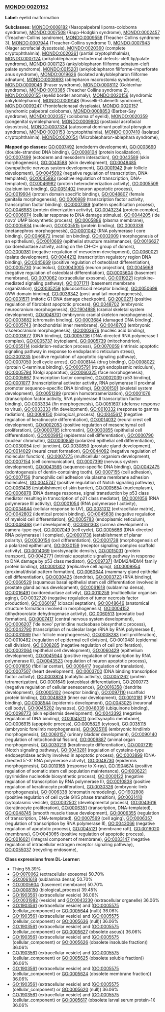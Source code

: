 
### [MONDO:0020152](http://purl.obolibrary.org/obo/MONDO_0020152)
**Label:** eyelid malformation

**Subclasses:** [MONDO:0008182](http://purl.obolibrary.org/obo/MONDO_0008182) (Nasopalpebral lipoma-coloboma syndrome), [MONDO:0007508](http://purl.obolibrary.org/obo/MONDO_0007508) (Rapp-Hodgkin syndrome), [MONDO:0002457](http://purl.obolibrary.org/obo/MONDO_0002457) (Treacher-Collins syndrome), [MONDO:0009558](http://purl.obolibrary.org/obo/MONDO_0009558) (Treacher Collins syndrome 3), [MONDO:0007944](http://purl.obolibrary.org/obo/MONDO_0007944) (Treacher-Collins syndrome 1), [MONDO:0007943](http://purl.obolibrary.org/obo/MONDO_0007943) (Nager acrofacial dysostosis), [MONDO:0020360](http://purl.obolibrary.org/obo/MONDO_0020360) (complete cryptophthalmia), [MONDO:0020361](http://purl.obolibrary.org/obo/MONDO_0020361) (partial cryptophthalmia), [MONDO:0007124](http://purl.obolibrary.org/obo/MONDO_0007124) (ankyloblepharon-ectodermal defects-cleft lip/palate syndrome), [MONDO:0007123](http://purl.obolibrary.org/obo/MONDO_0007123) (ankyloblepharon filiforme adnatum-cleft palate syndrome), [MONDO:0015201](http://purl.obolibrary.org/obo/MONDO_0015201) (ankyloblepharon filiforme-imperforate anus syndrome), [MONDO:0019626](http://purl.obolibrary.org/obo/MONDO_0019626) (isolated ankyloblepharon filiforme adnatum), [MONDO:0008693](http://purl.obolibrary.org/obo/MONDO_0008693) (ablepharon macrostomia syndrome), [MONDO:0009046](http://purl.obolibrary.org/obo/MONDO_0009046) (Fraser syndrome), [MONDO:0008112](http://purl.obolibrary.org/obo/MONDO_0008112) (Goldenhar syndrome), [MONDO:0013385](http://purl.obolibrary.org/obo/MONDO_0013385) (Treacher Collins syndrome 2), [MONDO:0020155](http://purl.obolibrary.org/obo/MONDO_0020155) (eyelid border anomaly), [MONDO:0020156](http://purl.obolibrary.org/obo/MONDO_0020156) (syndromic ankyloblepharon), [MONDO:0009148](http://purl.obolibrary.org/obo/MONDO_0009148) (Rosselli-Gulienetti syndrome), [MONDO:0009247](http://purl.obolibrary.org/obo/MONDO_0009247) (Frontofacionasal dysplasia), [MONDO:0020157](http://purl.obolibrary.org/obo/MONDO_0020157) (syndromic palpebral coloboma), [MONDO:0008853](http://purl.obolibrary.org/obo/MONDO_0008853) (Barber-Say syndrome), [MONDO:0020357](http://purl.obolibrary.org/obo/MONDO_0020357) (coloboma of eyelid), [MONDO:0020359](http://purl.obolibrary.org/obo/MONDO_0020359) (congenital symblepharon), [MONDO:0009903](http://purl.obolibrary.org/obo/MONDO_0009903) (postaxial acrofacial dysostosis), [MONDO:0007334](http://purl.obolibrary.org/obo/MONDO_0007334) (autosomal dominant popliteal pterygium syndrome), [MONDO:0020153](http://purl.obolibrary.org/obo/MONDO_0020153) (cryptophthalmia), [MONDO:0007410](http://purl.obolibrary.org/obo/MONDO_0007410) (isolated cryptophthalmia), [MONDO:0020154](http://purl.obolibrary.org/obo/MONDO_0020154) (Microblepharon-ablephara syndrome), 

**Mapped go classes:** [GO:0007492](http://purl.obolibrary.org/obo/GO_0007492) (endoderm development), [GO:0003690](http://purl.obolibrary.org/obo/GO_0003690) (double-stranded DNA binding), [GO:0008104](http://purl.obolibrary.org/obo/GO_0008104) (protein localization), [GO:0007499](http://purl.obolibrary.org/obo/GO_0007499) (ectoderm and mesoderm interaction), [GO:0043589](http://purl.obolibrary.org/obo/GO_0043589) (skin morphogenesis), [GO:0043588](http://purl.obolibrary.org/obo/GO_0043588) (skin development), [GO:0048485](http://purl.obolibrary.org/obo/GO_0048485) (sympathetic nervous system development), [GO:0001942](http://purl.obolibrary.org/obo/GO_0001942) (hair follicle development), [GO:0045892](http://purl.obolibrary.org/obo/GO_0045892) (negative regulation of transcription, DNA-templated), [GO:0045893](http://purl.obolibrary.org/obo/GO_0045893) (positive regulation of transcription, DNA-templated), [GO:0046982](http://purl.obolibrary.org/obo/GO_0046982) (protein heterodimerization activity), [GO:0005509](http://purl.obolibrary.org/obo/GO_0005509) (calcium ion binding), [GO:0051402](http://purl.obolibrary.org/obo/GO_0051402) (neuron apoptotic process), [GO:0019904](http://purl.obolibrary.org/obo/GO_0019904) (protein domain specific binding), [GO:0048807](http://purl.obolibrary.org/obo/GO_0048807) (female genitalia morphogenesis), [GO:0000989](http://purl.obolibrary.org/obo/GO_0000989) (transcription factor activity, transcription factor binding), [GO:0007389](http://purl.obolibrary.org/obo/GO_0007389) (pattern specification process), [GO:0046983](http://purl.obolibrary.org/obo/GO_0046983) (protein dimerization activity), [GO:0043234](http://purl.obolibrary.org/obo/GO_0043234) (protein complex), [GO:0006974](http://purl.obolibrary.org/obo/GO_0006974) (cellular response to DNA damage stimulus), [GO:0044205](http://purl.obolibrary.org/obo/GO_0044205) ('de novo' UMP biosynthetic process), [GO:0005886](http://purl.obolibrary.org/obo/GO_0005886) (plasma membrane), [GO:0005634](http://purl.obolibrary.org/obo/GO_0005634) (nucleus), [GO:0005515](http://purl.obolibrary.org/obo/GO_0005515) (protein binding), [GO:0003338](http://purl.obolibrary.org/obo/GO_0003338) (metanephros morphogenesis), [GO:0001042](http://purl.obolibrary.org/obo/GO_0001042) (RNA polymerase I core binding), [GO:0046872](http://purl.obolibrary.org/obo/GO_0046872) (metal ion binding), [GO:0002009](http://purl.obolibrary.org/obo/GO_0002009) (morphogenesis of an epithelium), [GO:0010669](http://purl.obolibrary.org/obo/GO_0010669) (epithelial structure maintenance), [GO:0016627](http://purl.obolibrary.org/obo/GO_0016627) (oxidoreductase activity, acting on the CH-CH group of donors), [GO:2000381](http://purl.obolibrary.org/obo/GO_2000381) (negative regulation of mesoderm development), [GO:0060021](http://purl.obolibrary.org/obo/GO_0060021) (palate development), [GO:0044212](http://purl.obolibrary.org/obo/GO_0044212) (transcription regulatory region DNA binding), [GO:0045669](http://purl.obolibrary.org/obo/GO_0045669) (positive regulation of osteoblast differentiation), [GO:0005730](http://purl.obolibrary.org/obo/GO_0005730) (nucleolus), [GO:0043005](http://purl.obolibrary.org/obo/GO_0043005) (neuron projection), [GO:0045668](http://purl.obolibrary.org/obo/GO_0045668) (negative regulation of osteoblast differentiation), [GO:0005604](http://purl.obolibrary.org/obo/GO_0005604) (basement membrane), [GO:0070062](http://purl.obolibrary.org/obo/GO_0070062) (extracellular exosome), [GO:0019221](http://purl.obolibrary.org/obo/GO_0019221) (cytokine-mediated signaling pathway), [GO:0071711](http://purl.obolibrary.org/obo/GO_0071711) (basement membrane organization), [GO:0035259](http://purl.obolibrary.org/obo/GO_0035259) (glucocorticoid receptor binding), [GO:0050699](http://purl.obolibrary.org/obo/GO_0050699) (WW domain binding), [GO:0036342](http://purl.obolibrary.org/obo/GO_0036342) (post-anal tail morphogenesis), [GO:0031571](http://purl.obolibrary.org/obo/GO_0031571) (mitotic G1 DNA damage checkpoint), [GO:2000271](http://purl.obolibrary.org/obo/GO_2000271) (positive regulation of fibroblast apoptotic process), [GO:0048702](http://purl.obolibrary.org/obo/GO_0048702) (embryonic neurocranium morphogenesis), [GO:1904888](http://purl.obolibrary.org/obo/GO_1904888) (cranial skeletal system development), [GO:0048701](http://purl.obolibrary.org/obo/GO_0048701) (embryonic cranial skeleton morphogenesis), [GO:0003682](http://purl.obolibrary.org/obo/GO_0003682) (chromatin binding), [GO:0003684](http://purl.obolibrary.org/obo/GO_0003684) (damaged DNA binding), [GO:0005743](http://purl.obolibrary.org/obo/GO_0005743) (mitochondrial inner membrane), [GO:0048703](http://purl.obolibrary.org/obo/GO_0048703) (embryonic viscerocranium morphogenesis), [GO:0003676](http://purl.obolibrary.org/obo/GO_0003676) (nucleic acid binding), [GO:0003677](http://purl.obolibrary.org/obo/GO_0003677) (DNA binding), [GO:0005736](http://purl.obolibrary.org/obo/GO_0005736) (DNA-directed RNA polymerase I complex), [GO:0005737](http://purl.obolibrary.org/obo/GO_0005737) (cytoplasm), [GO:0005739](http://purl.obolibrary.org/obo/GO_0005739) (mitochondrion), [GO:0055114](http://purl.obolibrary.org/obo/GO_0055114) (oxidation-reduction process), [GO:0070059](http://purl.obolibrary.org/obo/GO_0070059) (intrinsic apoptotic signaling pathway in response to endoplasmic reticulum stress), [GO:2001235](http://purl.obolibrary.org/obo/GO_2001235) (positive regulation of apoptotic signaling pathway), [GO:0007050](http://purl.obolibrary.org/obo/GO_0007050) (cell cycle arrest), [GO:0008144](http://purl.obolibrary.org/obo/GO_0008144) (drug binding), [GO:0008022](http://purl.obolibrary.org/obo/GO_0008022) (protein C-terminus binding), [GO:0005791](http://purl.obolibrary.org/obo/GO_0005791) (rough endoplasmic reticulum), [GO:0005794](http://purl.obolibrary.org/obo/GO_0005794) (Golgi apparatus), [GO:0060325](http://purl.obolibrary.org/obo/GO_0060325) (face morphogenesis), [GO:0005667](http://purl.obolibrary.org/obo/GO_0005667) (transcription factor complex), [GO:0002039](http://purl.obolibrary.org/obo/GO_0002039) (p53 binding), [GO:0001077](http://purl.obolibrary.org/obo/GO_0001077) (transcriptional activator activity, RNA polymerase II proximal promoter sequence-specific DNA binding), [GO:0001501](http://purl.obolibrary.org/obo/GO_0001501) (skeletal system development), [GO:0051289](http://purl.obolibrary.org/obo/GO_0051289) (protein homotetramerization), [GO:0001076](http://purl.obolibrary.org/obo/GO_0001076) (transcription factor activity, RNA polymerase II transcription factor binding), [GO:0033334](http://purl.obolibrary.org/obo/GO_0033334) (fin morphogenesis), [GO:0051607](http://purl.obolibrary.org/obo/GO_0051607) (defense response to virus), [GO:0033333](http://purl.obolibrary.org/obo/GO_0033333) (fin development), [GO:0010332](http://purl.obolibrary.org/obo/GO_0010332) (response to gamma radiation), [GO:0008150](http://purl.obolibrary.org/obo/GO_0008150) (biological_process), [GO:0045617](http://purl.obolibrary.org/obo/GO_0045617) (negative regulation of keratinocyte differentiation), [GO:0014032](http://purl.obolibrary.org/obo/GO_0014032) (neural crest cell development), [GO:0002053](http://purl.obolibrary.org/obo/GO_0002053) (positive regulation of mesenchymal cell proliferation), [GO:0000785](http://purl.obolibrary.org/obo/GO_0000785) (chromatin), [GO:0030855](http://purl.obolibrary.org/obo/GO_0030855) (epithelial cell differentiation), [GO:0009913](http://purl.obolibrary.org/obo/GO_0009913) (epidermal cell differentiation), [GO:0000790](http://purl.obolibrary.org/obo/GO_0000790) (nuclear chromatin), [GO:0030859](http://purl.obolibrary.org/obo/GO_0030859) (polarized epithelial cell differentiation), [GO:0030054](http://purl.obolibrary.org/obo/GO_0030054) (cell junction), [GO:0030850](http://purl.obolibrary.org/obo/GO_0030850) (prostate gland development), [GO:0014029](http://purl.obolibrary.org/obo/GO_0014029) (neural crest formation), [GO:0044092](http://purl.obolibrary.org/obo/GO_0044092) (negative regulation of molecular function), [GO:0007275](http://purl.obolibrary.org/obo/GO_0007275) (multicellular organism development), [GO:0007154](http://purl.obolibrary.org/obo/GO_0007154) (cell communication), [GO:0007399](http://purl.obolibrary.org/obo/GO_0007399) (nervous system development), [GO:0043565](http://purl.obolibrary.org/obo/GO_0043565) (sequence-specific DNA binding), [GO:0042475](http://purl.obolibrary.org/obo/GO_0042475) (odontogenesis of dentin-containing tooth), [GO:0007155](http://purl.obolibrary.org/obo/GO_0007155) (cell adhesion), [GO:0007156](http://purl.obolibrary.org/obo/GO_0007156) (homophilic cell adhesion via plasma membrane adhesion molecules), [GO:0045747](http://purl.obolibrary.org/obo/GO_0045747) (positive regulation of Notch signaling pathway), [GO:0061436](http://purl.obolibrary.org/obo/GO_0061436) (establishment of skin barrier), [GO:0005654](http://purl.obolibrary.org/obo/GO_0005654) (nucleoplasm), [GO:0006978](http://purl.obolibrary.org/obo/GO_0006978) (DNA damage response, signal transduction by p53 class mediator resulting in transcription of p21 class mediator), [GO:0001056](http://purl.obolibrary.org/obo/GO_0001056) (RNA polymerase III activity), [GO:0001054](http://purl.obolibrary.org/obo/GO_0001054) (RNA polymerase I activity), [GO:0034644](http://purl.obolibrary.org/obo/GO_0034644) (cellular response to UV), [GO:0031012](http://purl.obolibrary.org/obo/GO_0031012) (extracellular matrix), [GO:0042802](http://purl.obolibrary.org/obo/GO_0042802) (identical protein binding), [GO:0045638](http://purl.obolibrary.org/obo/GO_0045638) (negative regulation of myeloid cell differentiation), [GO:0005783](http://purl.obolibrary.org/obo/GO_0005783) (endoplasmic reticulum), [GO:0048468](http://purl.obolibrary.org/obo/GO_0048468) (cell development), [GO:0061303](http://purl.obolibrary.org/obo/GO_0061303) (cornea development in camera-type eye), [GO:0007049](http://purl.obolibrary.org/obo/GO_0007049) (cell cycle), [GO:0005666](http://purl.obolibrary.org/obo/GO_0005666) (DNA-directed RNA polymerase III complex), [GO:0001736](http://purl.obolibrary.org/obo/GO_0001736) (establishment of planar polarity), [GO:0030154](http://purl.obolibrary.org/obo/GO_0030154) (cell differentiation), [GO:0001738](http://purl.obolibrary.org/obo/GO_0001738) (morphogenesis of a polarized epithelium), [GO:0030159](http://purl.obolibrary.org/obo/GO_0030159) (receptor signaling complex scaffold activity), [GO:0014069](http://purl.obolibrary.org/obo/GO_0014069) (postsynaptic density), [GO:0015031](http://purl.obolibrary.org/obo/GO_0015031) (protein transport), [GO:0042771](http://purl.obolibrary.org/obo/GO_0042771) (intrinsic apoptotic signaling pathway in response to DNA damage by p53 class mediator), [GO:0097371](http://purl.obolibrary.org/obo/GO_0097371) (MDM2/MDM4 family protein binding), [GO:0001302](http://purl.obolibrary.org/obo/GO_0001302) (replicative cell aging), [GO:0009954](http://purl.obolibrary.org/obo/GO_0009954) (proximal/distal pattern formation), [GO:0060644](http://purl.obolibrary.org/obo/GO_0060644) (mammary gland epithelial cell differentiation), [GO:0030425](http://purl.obolibrary.org/obo/GO_0030425) (dendrite), [GO:0003723](http://purl.obolibrary.org/obo/GO_0003723) (RNA binding), [GO:0060529](http://purl.obolibrary.org/obo/GO_0060529) (squamous basal epithelial stem cell differentiation involved in prostate gland acinus development), [GO:0061618](http://purl.obolibrary.org/obo/GO_0061618) (sublamina densa), [GO:0016491](http://purl.obolibrary.org/obo/GO_0016491) (oxidoreductase activity), [GO:0010259](http://purl.obolibrary.org/obo/GO_0010259) (multicellular organism aging), [GO:0032720](http://purl.obolibrary.org/obo/GO_0032720) (negative regulation of tumor necrosis factor production), [GO:0060197](http://purl.obolibrary.org/obo/GO_0060197) (cloacal septation), [GO:0048646](http://purl.obolibrary.org/obo/GO_0048646) (anatomical structure formation involved in morphogenesis), [GO:0004152](http://purl.obolibrary.org/obo/GO_0004152) (dihydroorotate dehydrogenase activity), [GO:0060513](http://purl.obolibrary.org/obo/GO_0060513) (prostatic bud formation), [GO:0007417](http://purl.obolibrary.org/obo/GO_0007417) (central nervous system development), [GO:0006207](http://purl.obolibrary.org/obo/GO_0006207) ('de novo' pyrimidine nucleobase biosynthetic process), [GO:0042790](http://purl.obolibrary.org/obo/GO_0042790) (transcription of nucleolar large rRNA by RNA polymerase I), [GO:0031069](http://purl.obolibrary.org/obo/GO_0031069) (hair follicle morphogenesis), [GO:0008283](http://purl.obolibrary.org/obo/GO_0008283) (cell proliferation), [GO:0010482](http://purl.obolibrary.org/obo/GO_0010482) (regulation of epidermal cell division), [GO:0010481](http://purl.obolibrary.org/obo/GO_0010481) (epidermal cell division), [GO:0008285](http://purl.obolibrary.org/obo/GO_0008285) (negative regulation of cell proliferation), [GO:0002064](http://purl.obolibrary.org/obo/GO_0002064) (epithelial cell development), [GO:0060429](http://purl.obolibrary.org/obo/GO_0060429) (epithelium development), [GO:0045944](http://purl.obolibrary.org/obo/GO_0045944) (positive regulation of transcription by RNA polymerase II), [GO:0043523](http://purl.obolibrary.org/obo/GO_0043523) (regulation of neuron apoptotic process), [GO:0001650](http://purl.obolibrary.org/obo/GO_0001650) (fibrillar center), [GO:0006417](http://purl.obolibrary.org/obo/GO_0006417) (regulation of translation), [GO:0007507](http://purl.obolibrary.org/obo/GO_0007507) (heart development), [GO:0003700](http://purl.obolibrary.org/obo/GO_0003700) (DNA binding transcription factor activity), [GO:0003824](http://purl.obolibrary.org/obo/GO_0003824) (catalytic activity), [GO:0051262](http://purl.obolibrary.org/obo/GO_0051262) (protein tetramerization), [GO:0001649](http://purl.obolibrary.org/obo/GO_0001649) (osteoblast differentiation), [GO:2000773](http://purl.obolibrary.org/obo/GO_2000773) (negative regulation of cellular senescence), [GO:0016358](http://purl.obolibrary.org/obo/GO_0016358) (dendrite development), [GO:0005102](http://purl.obolibrary.org/obo/GO_0005102) (receptor binding), [GO:0097110](http://purl.obolibrary.org/obo/GO_0097110) (scaffold protein binding), [GO:0048839](http://purl.obolibrary.org/obo/GO_0048839) (inner ear development), [GO:0010181](http://purl.obolibrary.org/obo/GO_0010181) (FMN binding), [GO:0008544](http://purl.obolibrary.org/obo/GO_0008544) (epidermis development), [GO:0043025](http://purl.obolibrary.org/obo/GO_0043025) (neuronal cell body), [GO:0045202](http://purl.obolibrary.org/obo/GO_0045202) (synapse), [GO:0048039](http://purl.obolibrary.org/obo/GO_0048039) (ubiquinone binding), [GO:0098773](http://purl.obolibrary.org/obo/GO_0098773) (skin epidermis development), [GO:0043392](http://purl.obolibrary.org/obo/GO_0043392) (negative regulation of DNA binding), [GO:0045211](http://purl.obolibrary.org/obo/GO_0045211) (postsynaptic membrane), [GO:0006915](http://purl.obolibrary.org/obo/GO_0006915) (apoptotic process), [GO:0005829](http://purl.obolibrary.org/obo/GO_0005829) (cytosol), [GO:0035115](http://purl.obolibrary.org/obo/GO_0035115) (embryonic forelimb morphogenesis), [GO:0035116](http://purl.obolibrary.org/obo/GO_0035116) (embryonic hindlimb morphogenesis), [GO:0060157](http://purl.obolibrary.org/obo/GO_0060157) (urinary bladder development), [GO:0090140](http://purl.obolibrary.org/obo/GO_0090140) (regulation of mitochondrial fission), [GO:0009887](http://purl.obolibrary.org/obo/GO_0009887) (animal organ morphogenesis), [GO:0030216](http://purl.obolibrary.org/obo/GO_0030216) (keratinocyte differentiation), [GO:0007219](http://purl.obolibrary.org/obo/GO_0007219) (Notch signaling pathway), [GO:0043281](http://purl.obolibrary.org/obo/GO_0043281) (regulation of cysteine-type endopeptidase activity involved in apoptotic process), [GO:0003899](http://purl.obolibrary.org/obo/GO_0003899) (DNA-directed 5'-3' RNA polymerase activity), [GO:0048730](http://purl.obolibrary.org/obo/GO_0048730) (epidermis morphogenesis), [GO:0010165](http://purl.obolibrary.org/obo/GO_0010165) (response to X-ray), [GO:1904674](http://purl.obolibrary.org/obo/GO_1904674) (positive regulation of somatic stem cell population maintenance), [GO:0006221](http://purl.obolibrary.org/obo/GO_0006221) (pyrimidine nucleotide biosynthetic process), [GO:0000122](http://purl.obolibrary.org/obo/GO_0000122) (negative regulation of transcription by RNA polymerase II), [GO:0010838](http://purl.obolibrary.org/obo/GO_0010838) (positive regulation of keratinocyte proliferation), [GO:0030326](http://purl.obolibrary.org/obo/GO_0030326) (embryonic limb morphogenesis), [GO:0006338](http://purl.obolibrary.org/obo/GO_0006338) (chromatin remodeling), [GO:1902808](http://purl.obolibrary.org/obo/GO_1902808) (positive regulation of cell cycle G1/S phase transition), [GO:0031410](http://purl.obolibrary.org/obo/GO_0031410) (cytoplasmic vesicle), [GO:0032502](http://purl.obolibrary.org/obo/GO_0032502) (developmental process), [GO:0043616](http://purl.obolibrary.org/obo/GO_0043616) (keratinocyte proliferation), [GO:0006351](http://purl.obolibrary.org/obo/GO_0006351) (transcription, DNA-templated), [GO:0048745](http://purl.obolibrary.org/obo/GO_0048745) (smooth muscle tissue development), [GO:0006355](http://purl.obolibrary.org/obo/GO_0006355) (regulation of transcription, DNA-templated), [GO:0007569](http://purl.obolibrary.org/obo/GO_0007569) (cell aging), [GO:0006357](http://purl.obolibrary.org/obo/GO_0006357) (regulation of transcription by RNA polymerase II), [GO:0043066](http://purl.obolibrary.org/obo/GO_0043066) (negative regulation of apoptotic process), [GO:0045121](http://purl.obolibrary.org/obo/GO_0045121) (membrane raft), [GO:0016020](http://purl.obolibrary.org/obo/GO_0016020) (membrane), [GO:0043065](http://purl.obolibrary.org/obo/GO_0043065) (positive regulation of apoptotic process), [GO:0016021](http://purl.obolibrary.org/obo/GO_0016021) (integral component of membrane), [GO:0033147](http://purl.obolibrary.org/obo/GO_0033147) (negative regulation of intracellular estrogen receptor signaling pathway), [GO:0055037](http://purl.obolibrary.org/obo/GO_0055037) (recycling endosome), 

**Class expressions from DL-Learner:**

- Thing 55.39%
- [GO:0070062](http://purl.obolibrary.org/obo/GO_0070062) (extracellular exosome) 50.70%
- [GO:0061618](http://purl.obolibrary.org/obo/GO_0061618) (sublamina densa) 50.70%
- [GO:0005604](http://purl.obolibrary.org/obo/GO_0005604) (basement membrane) 50.70%
- [GO:0008150](http://purl.obolibrary.org/obo/GO_0008150) (biological_process) 39.45%
- [GO:1903561](http://purl.obolibrary.org/obo/GO_1903561) (extracellular vesicle) 36.06%
- [GO:0031982](http://purl.obolibrary.org/obo/GO_0031982) (vesicle) and [GO:0043230](http://purl.obolibrary.org/obo/GO_0043230) (extracellular organelle) 36.06%
- [GO:1903561](http://purl.obolibrary.org/obo/GO_1903561) (extracellular vesicle) and ([GO:0005575](http://purl.obolibrary.org/obo/GO_0005575) (cellular_component) or [GO:0005644](http://purl.obolibrary.org/obo/GO_0005644) (null)) 36.06%
- [GO:1903561](http://purl.obolibrary.org/obo/GO_1903561) (extracellular vesicle) and ([GO:0005575](http://purl.obolibrary.org/obo/GO_0005575) (cellular_component) or [GO:0005636](http://purl.obolibrary.org/obo/GO_0005636) (null)) 36.06%
- [GO:1903561](http://purl.obolibrary.org/obo/GO_1903561) (extracellular vesicle) and ([GO:0005575](http://purl.obolibrary.org/obo/GO_0005575) (cellular_component) or [GO:0005627](http://purl.obolibrary.org/obo/GO_0005627) (obsolete ascus)) 36.06%
- [GO:1903561](http://purl.obolibrary.org/obo/GO_1903561) (extracellular vesicle) and ([GO:0005575](http://purl.obolibrary.org/obo/GO_0005575) (cellular_component) or [GO:0005626](http://purl.obolibrary.org/obo/GO_0005626) (obsolete insoluble fraction)) 36.06%
- [GO:1903561](http://purl.obolibrary.org/obo/GO_1903561) (extracellular vesicle) and ([GO:0005575](http://purl.obolibrary.org/obo/GO_0005575) (cellular_component) or [GO:0005625](http://purl.obolibrary.org/obo/GO_0005625) (obsolete soluble fraction)) 36.06%
- [GO:1903561](http://purl.obolibrary.org/obo/GO_1903561) (extracellular vesicle) and ([GO:0005575](http://purl.obolibrary.org/obo/GO_0005575) (cellular_component) or [GO:0005624](http://purl.obolibrary.org/obo/GO_0005624) (obsolete membrane fraction)) 36.06%
- [GO:1903561](http://purl.obolibrary.org/obo/GO_1903561) (extracellular vesicle) and ([GO:0005575](http://purl.obolibrary.org/obo/GO_0005575) (cellular_component) or [GO:0005620](http://purl.obolibrary.org/obo/GO_0005620) (null)) 36.06%
- [GO:1903561](http://purl.obolibrary.org/obo/GO_1903561) (extracellular vesicle) and ([GO:0005575](http://purl.obolibrary.org/obo/GO_0005575) (cellular_component) or [GO:0005617](http://purl.obolibrary.org/obo/GO_0005617) (obsolete larval serum protein-1)) 36.06%


